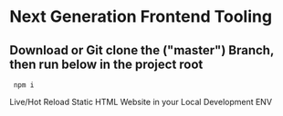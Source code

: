 # Next Generation Frontend Tooling
 
 ## Download or Git clone the ("master") Branch, then run below in the project root
```
 npm i 
```
Live/Hot Reload Static HTML Website in your Local Development ENV
